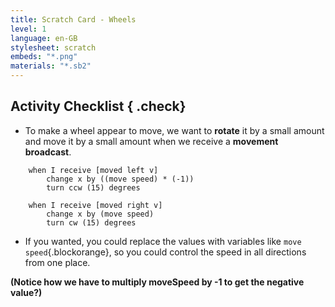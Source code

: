 ```yaml
---
title: Scratch Card - Wheels
level: 1
language: en-GB
stylesheet: scratch
embeds: "*.png"
materials: "*.sb2"
---
```


## Activity Checklist { .check}

+ To make a wheel appear to move, we want to **rotate** it by a small amount and move it by a small amount when we receive a **movement broadcast**.
```blocks
	when I receive [moved left v]
		change x by ((move speed) * (-1))
		turn ccw (15) degrees

	when I receive [moved right v]
		change x by (move speed)
		turn cw (15) degrees
```
+ If you wanted, you could replace the values with variables like `move speed`{.blockorange}, so you could control the speed in all directions from one place.

**(Notice how we have to multiply moveSpeed by -1 to get the negative value?)**
